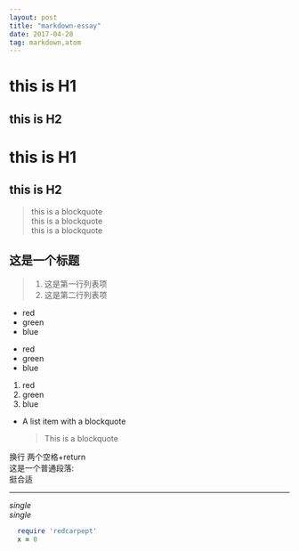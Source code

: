 ```yaml
---
layout: post
title: "markdown-essay"
date: 2017-04-28
tag: markdown,atom
---   
```


this is H1
==========
this is H2
----------

# this is H1
## this is H2

> this is a blockquote  
> this is a blockquote  
> this is a blockquote

## 这是一个标题
> 1. 这是第一行列表项
> 2. 这是第二行列表项

* red
* green
* blue

- red
- green
- blue

1. red
2. green
3. blue


* A list item with a blockquote
  > This is a blockquote

换行  两个空格+return  
这是一个普通段落:  
挺合适

***

*single*  
_single_

```ruby
  require 'redcarpept'
  x = 0
```
